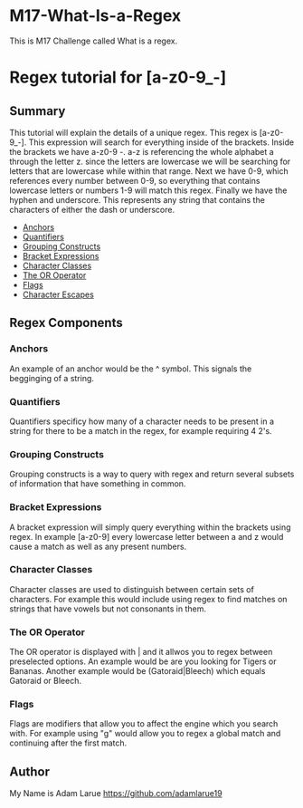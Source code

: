 # M17-What-Is-a-Regex
This is M17 Challenge called What is a regex.

# Regex tutorial for [a-z0-9_-]



## Summary

  This tutorial will explain the details of a unique regex. This regex is [a-z0-9_-]. This expression will search for everything inside of the brackets. Inside the brackets we have a-z0-9 -. a-z is referencing the whole alphabet a through the letter z. since the letters are lowercase  we will be searching for letters that are lowercase while within that range. Next we have 0-9, which references every number between 0-9, so everything that contains lowercase letters or numbers 1-9 will match this regex. Finally we have the hyphen and underscore. This represents any string that contains the characters of either the dash or underscore.

- [Anchors](#anchors)
- [Quantifiers](#quantifiers)
- [Grouping Constructs](#grouping-constructs)
- [Bracket Expressions](#bracket-expressions)
- [Character Classes](#character-classes)
- [The OR Operator](#the-or-operator)
- [Flags](#flags)
- [Character Escapes](#character-escapes)

## Regex Components

### Anchors

An example of an anchor would be the ^ symbol. This signals the begginging of a string.

### Quantifiers

Quantifiers specificy how many of a character needs to be present in a string for there to be a match in the regex, for example requiring 4 2's.

### Grouping Constructs

Grouping constructs is a way to query with regex and return several subsets of information that have something in common.

### Bracket Expressions

A bracket expression will simply query everything within the brackets using regex. In example [a-z0-9] every lowercase letter between a and z would cause a match as well as any present numbers.

### Character Classes

Character classes are used to distinguish between certain sets of characters. For example this would include using regex to find matches on strings that have vowels but not consonants in them.

### The OR Operator

The OR operator is displayed with | and it allwos you to regex between preselected options. An example would be are you looking for Tigers or Bananas. Another example would be (Gatoraid|Bleech) which equals Gatoraid or Bleech.

### Flags

Flags are modifiers that allow you to affect the engine which you search with. For example using "g" would allow you to regex a global match and continuing after the first match.

## Author
My Name is Adam Larue
https://github.com/adamlarue19
